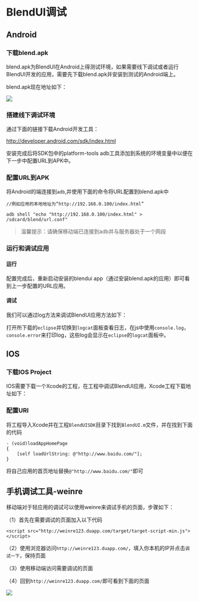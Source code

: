 # BlendUI调试

## Android

### 下载blend.apk

blend.apk为BlendUI在Android上得测试环境，如果需要线下调试或者运行BlendUI开发的应用，需要先下载blend.apk并安装到测试的Android端上。

blend.apk现在地址如下：

![](/md/images/ios_runtime.png)

### 搭建线下调试环境

通过下面的链接下载Android开发工具：

<http://developer.android.com/sdk/index.html>

安装完成后将SDK包中的platform-tools adb工具添加到系统的环境变量中以便在下一步中配置URL到APK中。

### 配置URL到APK

将Android的端连接到`adb`,并使用下面的命令将URL配置到blend.apk中

	//例如应用的本地地址为“http://192.168.0.100/index.html”
	
	adb shell "echo "http://192.168.0.100/index.html" > /sdcard/blend/url.conf"
	
> 温馨提示：请确保移动端已连接到adb并与服务器处于一个网段

### 运行和调试应用 

#### 运行

配置完成后，重新启动安装的blendui app（通过安装blend.apk的应用）即可看到上一步配置的URL应用。

#### 调试

我们可以通过log方法来调试BlendUI应用方法如下：

打开所下载的`eclipse`并切换到`logcat`面板查看日志，在js中使用`console.log`，`console.error`来打印log，这些log会显示在`eclipse`的`logcat`面板中。

## IOS

### 下载IOS Project

IOS需要下载一个Xcode的工程，在工程中调试BlendUI应用，Xcode工程下载地址如下：



### 配置URl

将工程导入Xcode并在工程`BlendUISDK`目录下找到`BlendUI.m`文件，并在找到下面的代码

	- (void)loadAppHomePage
	{
    	[self loadUrlString: @"http://www.baidu.com/"];
	}
	
将自己应用的首页地址替换`@"http://www.baidu.com/"`即可

## 手机调试工具-weinre

移动端对于轻应用的调试可以使用weinre来调试手机的页面，步骤如下：

（1）首先在需要调试的页面加入以下代码

	<script src="http://weinre123.duapp.com/target/target-script-min.js"></script>

（2）使用浏览器访问`http://weinre123.duapp.com/`，填入你本机的IP并点击`调试一下`，保持页面

（3）使用移动端访问需要调试的页面

（4）回到`http://weinre123.duapp.com/`即可看到下面的页面

![](/md/images/weinre.png)






